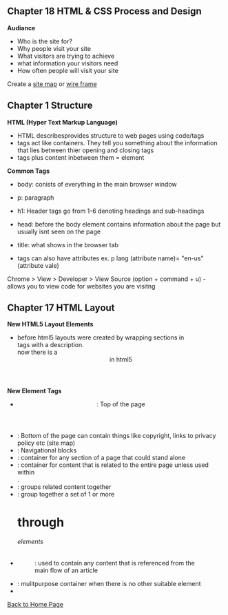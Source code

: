 ## Chapter 18 HTML & CSS Process and Design

**Audiance**

- Who is the site for?
- Why people visit your site
- What visitors are trying to achieve
- what information your visitors need
- How often people will visit your site

Create a [site map](https://customers.accrisoft.com/clientuploads/sitemap_example.png) or [wire frame](https://d2slcw3kip6qmk.cloudfront.net/marketing/pages/chart/wireframe-examples.svg)

## Chapter 1 Structure

**HTML (Hyper Text Markup Language)**
- HTML describesprovides structure to web pages using code/tags
- tags act like containers. They tell you something about the information that lies between thier opening and closing tags
- tags plus content inbetween them = element

**Common Tags**

- body: conists of everything in the main browser window
- p: paragraph
- h1:  Header tags go from 1-6 denoting headings and sub-headings
- head: before the body element contains information about the page but usually isnt seen on the page
- title:  what shows in the browser tab

- tags can also have attributes ex. p lang (attribute name)= "en-us" (attribute vale)

Chrome > View > Developer > View Source (option + command + u) - allows you to view code for websites you are visitng

## Chapter 17 HTML Layout

**New HTML5 Layout Elements**

- before html5 layouts were created by wrapping sections in <div> tags with a description. <div id="header"> now there is a <header> in html5

**New Element Tags**

- <header> : Top of the page
- <footer> : Bottom of the page can contain things like copyright, links to privacy policy etc (site map)
- <nav> : Navigational blocks
- <article> : container for any section of a page that could stand alone
- <aside> : container for content that is related to the entire page unless used within <article>.
- <section> : groups related content together
- <hgroup> : group together a set of 1 or more <h1> through <h6> elements
- <figure><figcaption> : used to contain any content that is referenced from the main flow of an article
- <div> : mulitpurpose container when there is no other suitable element
-

[Back to Home Page](https://ashcaz.github.io/learning-journal/)